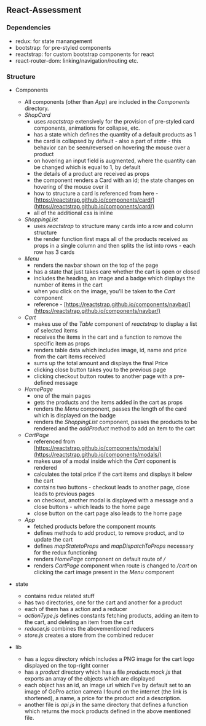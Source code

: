 ## React-Assessment

### Dependencies

- redux: for state manangement
- bootstrap: for pre-styled components
- reactstrap: for custom bootstrap components for react
- react-router-dom: linking/navigation/routing etc.

### Structure

- Components
  - All components (other than _App_) are included in the _Components_ directory.
  - _ShopCard_
    - uses _reactstrap_ extensively for the provision of pre-styled card components, animations for collapse, etc.
    - has a state which defines the quantity of a default products as 1
    - the card is collapsed by default - also a part of _state_ - this behavior can be seen/reversed on hovering the mouse over a product
    - on hovering an input field is augmented, where the quantity can be changed which is equal to 1, by default
    - the details of a product are received as props
    - the component renders a Card with an id; the state changes on hovering of the mouse over it
    - how to structure a card is referenced from here - [https://reactstrap.github.io/components/card/](https://reactstrap.github.io/components/card/)
    - all of the additional css is inline
  - _ShoppingList_
    - uses _reactstrap_ to structure many cards into a row and column structure
    - the render function first maps all of the products received as props in a single column and then splits the list into rows - each row has 3 cards
  - _Menu_
    - renders the navbar shown on the top of the page
    - has a state that just takes care whether the cart is open or closed
    - includes the heading, an image and a badge which displays the number of items in the cart
    - when you click on the image, you'll be taken to the _Cart_ component
    - reference - [https://reactstrap.github.io/components/navbar/](https://reactstrap.github.io/components/navbar/)
  - _Cart_
    - makes use of the _Table_ component of _reactstrap_ to display a list of selected items
    - receives the items in the cart and a function to remove the specific item as props
    - renders table data which includes image, id, name and price from the cart items received
    - sums up the total amount and displays the final Price
    - clicking close button takes you to the previous page
    - clicking checkout button routes to another page with a pre-defined message
  - _HomePage_
    - one of the main pages
    - gets the products and the items added in the cart as props
    - renders the _Menu_ component, passes the length of the card which is displayed on the badge
    - renders the _ShoppingList_ component, passes the products to be rendered and the _addProduct_ method to add an item to the cart
  - _CartPage_
    - referenced from [https://reactstrap.github.io/components/modals/](https://reactstrap.github.io/components/modals/)
    - makes use of a modal inside which the _Cart_ coponent is rendered
    - calculates the total price if the cart items and displays it below the cart
    - contains two buttons - checkout leads to another page, close leads to previous pages
    - on checkout, another modal is displayed with a message and a close buttons - which leads to the home page
    - close button on the cart page also leads to the home page
  - _App_
    - fetched products before the component mounts
    - defines methods to add product, to remove product, and to update the cart
    - defines _mapStatetoProps_ and _mapDispatchToProps_ necessary for the redux functioning
    - renders _HomePage_ component on default route of _/_
    - renders _CartPage_ component when route is changed to _/cart_ on clicking the cart image present in the _Menu_ component

- state
  - contains redux related stuff
  - has two directories, one for the cart and another for a product
  - each of them has a action and a reducer
  - _actionType.js_ defines constants fetching products, adding an item to the cart, and deleting an item from the cart
  - _reducer.js_ combines the abovementioned reducers
  - _store.js_ creates a store from the combined reducer

- lib
  - has a _logos_ directory which includes a PNG image for the cart logo displayed on the top-right corner
  - has a _product_ directory which has a file _products.mock.js_ that exports an array of the objects which are displayed
  - each object has an id, an image url which I've by default set to an image of GoPro action camera I found on the internet (the link is shortened), a name, a price for the product and a description.
  - another file is _api.js_ in the same directory that defines a function which returns the mock products defined in the above mentioned file.

